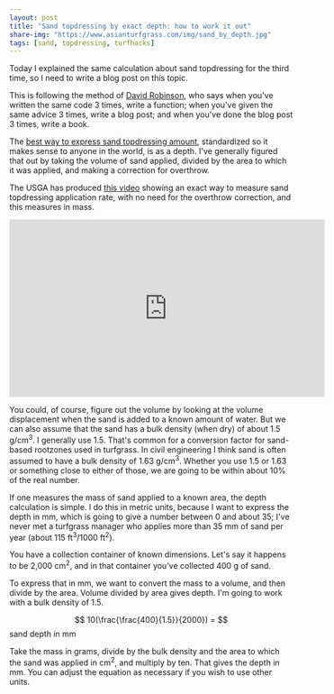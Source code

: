 ```yaml
---
layout: post
title: "Sand topdressing by exact depth: how to work it out"
share-img: "https://www.asianturfgrass.com/img/sand_by_depth.jpg"
tags: [sand, topdressing, turfhacks]
---
```


Today I explained the same calculation about sand topdressing for the third time, so I need to write a blog post on this topic. 

This is following the method of [David Robinson](https://twitter.com/drob/status/928447584712253440?s=20), who says when you've written the same code 3 times, write a function; when you've given the same advice 3 times, write a blog post; and when you've done the blog post 3 times, write a book.

The [best way to express sand topdressing amount](https://www.asianturfgrass.com/2019-08-08-three-reasons-sand-depth/), standardized so it makes sense to anyone in the world, is as a depth. I've generally figured that out by taking the volume of sand applied, divided by the area to which it was applied, and making a correction for overthrow.

The USGA has produced [this video](https://youtu.be/7tPilHP5QiA) showing an exact way to measure sand topdressing application rate, with no need for the overthrow correction, and this measures in mass. 

<iframe width="560" height="315" src="https://www.youtube.com/embed/7tPilHP5QiA" frameborder="0" allow="accelerometer; autoplay; clipboard-write; encrypted-media; gyroscope; picture-in-picture" allowfullscreen></iframe>

You could, of course, figure out the volume by looking at the volume displacement when the sand is added to a known amount of water. But we can also assume that the sand has a bulk density (when dry) of about 1.5 g/cm<sup>3</sup>. I generally use 1.5. That's common for a conversion factor for sand-based rootzones used in turfgrass. In civil engineering I think sand is often assumed to have a bulk density of 1.63 g/cm<sup>3</sup>. Whether you use 1.5 or 1.63 or something close to either of those, we are going to be within about 10% of the real number.

If one measures the mass of sand applied to a known area, the depth calculation is simple. I do this in metric units, because I want to express the depth in mm, which is going to give a number between 0 and about 35; I've never met a turfgrass manager who applies more than 35 mm of sand per year (about 115 ft<sup>3</sup>/1000 ft<sup>2</sup>). 

You have a collection container of known dimensions. Let's say it happens to be 2,000 cm<sup>2</sup>, and in that container you've collected 400 g of sand.

To express that in mm, we want to convert the mass to a volume, and then divide by the area. Volume divided by area gives depth. I'm going to work with a bulk density of 1.5.

$$ 10(\frac{\frac{400}{1.5}}{2000}) = $$ sand depth in mm

Take the mass in grams, divide by the bulk density and the area to which the sand was applied in cm<sup>2</sup>, and multiply by ten. That gives the depth in mm. You can adjust the equation as necessary if you wish to use other units.

